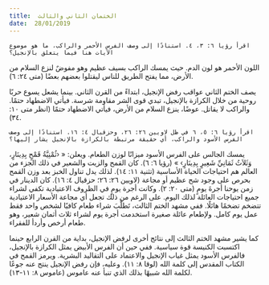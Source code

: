 ```yaml
---
title:  الختمان الثاني والثالث
date:  28/01/2019
---
```


`اقرأ رؤيا ٦: ٣، ٤. استنادًا إلى وصف الفرس الأحمر والراكب، ما هو موضوع الآيات هنا فيما يتعلق بالإنجيل؟`

اللون الأحمر هو لون الدم. حيث يمسك الراكب بسيف عظيم وهو مفوضٌ لنزع السلام من الأرض، مما يفتح الطريق للناس ليقتلوا بعضهم بعضًا (متى ٢٤: ٦).

يصف الختم الثاني عواقب رفض الإنجيل، ابتداءً من القرن الثاني. بينما يشعل يسوع حربًا روحية من خلال الكرازة بالإنجيل، تبدي قوى الشر مقاومة شرسة. فيأتي الاضطهاد حتمًا. والراكب لا يقاتل. عوضًا، ينزع السلام من الأرض، فيأتي الاضطهاد حتمًا (انظر متى ١٠: ٣٤).

`اقرأ رؤيا ٦: ٥، ٦ في ظل لاويين ٢٦: ٢٦، وحزقيال ٤: ١٦. استنادًا إلى وصف الفرس الأسود والراكب، أي حقيقة مرتبطة بالكرازة بالإنجيل يشار إليها؟`

يمسك الجالس على الفرس الأسود ميزانًا لوزن الطعام. ويعلن: « ‹ثُمْنِيَّةُ قَمْحٍ بِدِينَارٍ، وَثَلاَثُ ثَمَانِيِّ شَعِيرٍ بِدِينَارٍ› » (رؤيا ٦: ٦). كان القمح والزيت والشعير في ذلك الجزء من العالم هم احتياجات الحياة الأساسية (تثنية ١١: ١٤). لذلك يدل تناول الخبز بعد وزن القمح بحرص على وجود شح عظيم أو مجاعة (لاويين ٢٦: ٢٦؛ حزقيال ٤: ١٦). كان الدينار في زمن يوحنا أجرةَ يومٍ (متى ٢٠: ٢). وكانت أجرة يومٍ في الظروف الاعتيادية تكفي لشراء جميع احتياجات العائلة لذلك اليوم. على الرغم من ذلك تجعل أي مجاعة الأسعار الاعتيادية تتضخم تضخمًا هائلًا. ففي مشهد الختم الثالث، تَطلَّبَ شراء طعام كافيًا لشخص واحد فقط عمل يوم كامل. ولإطعام عائلة صغيرة استخدمت أجرة يوم لشراء ثلاث أثمان شعير، وهو طعام أرخص وأردأ للفقراء.

كما يشير مشهد الختم الثالث إلى نتائج أخرى لرفض الإنجيل، بداية من القرن الرابع حينما اكتسبت الكنيسة قوة سياسية. ففي حين أن الفرس الأبيض يمثل الكرازة بالإنجيل، فالفرس الأسود يمثل غياب الإنجيل والاعتماد على التقاليد البشرية. ويرمز القمح في الكتاب المقدس إلى كلمة الله (لوقا ٨: ١١). وعليه، فإن رفض الإنجيل ينتج عنه جوعًا لكلمة الله شبيهًا بذلك الذي تنبأ عنه عاموس (عاموس ٨: ١١-١٣).